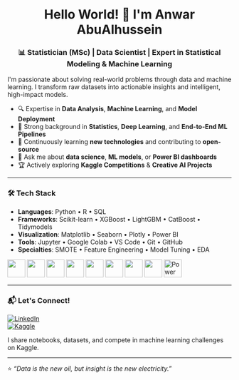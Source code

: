 


<h1 align="center"> Hello World! 👋 I'm Anwar AbuAlhussein
</h1>
<h3 align="center">📊 Statistician (MSc) | Data Scientist | Expert in Statistical Modeling & Machine Learning</h3>


I'm passionate about solving real-world problems through data and machine learning. I transform raw datasets into actionable insights and intelligent, high-impact models.

- 🔍 Expertise in **Data Analysis**, **Machine Learning**, and **Model Deployment**
- 🧠 Strong background in **Statistics**, **Deep Learning**, and **End-to-End ML Pipelines**
- 🚀 Continuously learning **new technologies** and contributing to **open-source**
- 💬 Ask me about **data science**, **ML models**, or **Power BI dashboards**
- 🏆 Actively exploring **Kaggle Competitions** & **Creative AI Projects**

---

### 🛠️ Tech Stack

- **Languages**: Python • R • SQL  
- **Frameworks**: Scikit-learn • XGBoost • LightGBM • CatBoost • Tidymodels  
- **Visualization**: Matplotlib • Seaborn • Plotly • Power BI  
- **Tools**: Jupyter • Google Colab • VS Code • Git • GitHub  
- **Specialties**: SMOTE • Feature Engineering • Model Tuning • EDA

<p align="left">
  <img src="https://cdn.jsdelivr.net/gh/devicons/devicon/icons/python/python-original.svg" width="40" height="40"/>
  <img src="https://cdn.jsdelivr.net/gh/devicons/devicon/icons/r/r-original.svg" width="40" height="40"/>
  <img src="https://cdn.jsdelivr.net/gh/devicons/devicon/icons/mysql/mysql-original.svg" width="40" height="40"/>
  <img src="https://cdn.jsdelivr.net/gh/devicons/devicon/icons/pandas/pandas-original.svg" width="40" height="40"/>
  <img src="https://cdn.jsdelivr.net/gh/devicons/devicon/icons/numpy/numpy-original.svg" width="40" height="40"/>
  <img src="https://cdn.jsdelivr.net/gh/devicons/devicon/icons/jupyter/jupyter-original.svg" width="40" height="40"/>
  <img src="https://cdn.jsdelivr.net/gh/devicons/devicon/icons/vscode/vscode-original.svg" width="40" height="40"/>
  <img src="https://cdn.jsdelivr.net/gh/devicons/devicon/icons/github/github-original.svg" width="40" height="40"/>
 <img src="https://upload.wikimedia.org/wikipedia/commons/c/cf/New_Power_BI_Logo.svg" width="40" height="40" alt="Power BI"/>
</p>

---

### 📬 Let's Connect!

[![LinkedIn](https://img.shields.io/badge/LinkedIn-blue?style=flat&logo=linkedin)](https://www.linkedin.com/in/anwarabualhussein/)  
[![Kaggle](https://img.shields.io/badge/Kaggle-20BEFF?style=flat&logo=kaggle&logoColor=white)](https://www.kaggle.com/anwarabualhussien)

I share notebooks, datasets, and compete in machine learning challenges on Kaggle.

---

⭐ _“Data is the new oil, but insight is the new electricity.”_

